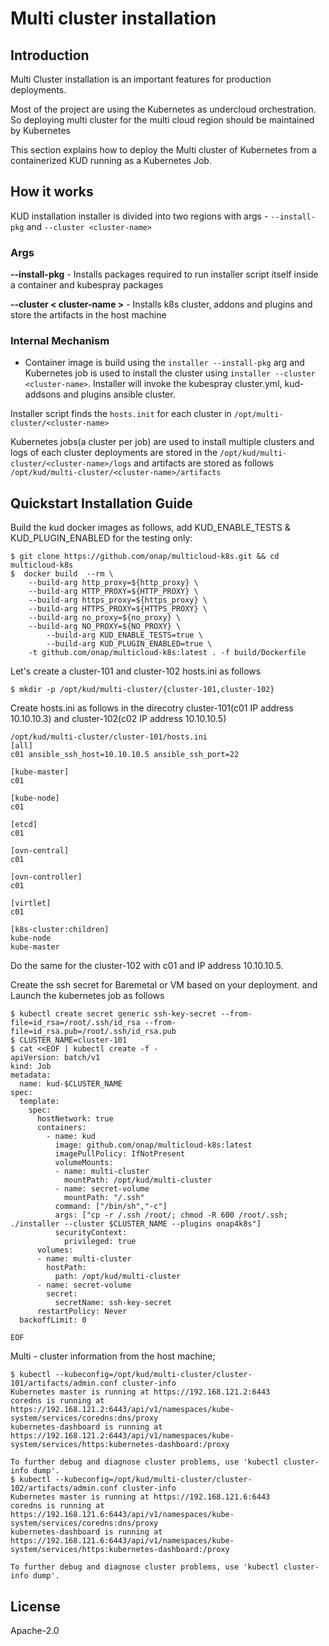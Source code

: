 # Multi cluster installation

## Introduction

Multi Cluster installation is an important features for production deployments.

Most of the project are using the Kubernetes as undercloud orchestration. So deploying multi cluster for the multi cloud region should be maintained by Kubernetes

This section explains how to deploy the Multi cluster of Kubernetes from a containerized KUD running as a Kubernetes Job.

## How it works

KUD installation installer is divided into two regions with args - `--install-pkg` and `--cluster <cluster-name>`

### Args
**--install-pkg** - Installs packages required to run installer script itself inside a container and kubespray packages

**--cluster < cluster-name >** - Installs k8s cluster, addons and plugins and store the artifacts in the host machine

### Internal Mechanism

* Container image is build using the `installer --install-pkg` arg and Kubernetes job is used to install the cluster using `installer --cluster <cluster-name>`. Installer will invoke the kubespray cluster.yml, kud-addsons and plugins ansible cluster.

Installer script finds the `hosts.init` for each cluster in `/opt/multi-cluster/<cluster-name>`

Kubernetes jobs(a cluster per job) are used to install multiple clusters and logs of each cluster deployments are stored in the `/opt/kud/multi-cluster/<cluster-name>/logs` and artifacts are stored as follows `/opt/kud/multi-cluster/<cluster-name>/artifacts`

## Quickstart Installation Guide

Build the kud docker images as follows, add KUD_ENABLE_TESTS & KUD_PLUGIN_ENABLED for the testing only:

```
$ git clone https://github.com/onap/multicloud-k8s.git && cd multicloud-k8s
$  docker build  --rm \
	--build-arg http_proxy=${http_proxy} \
	--build-arg HTTP_PROXY=${HTTP_PROXY} \
	--build-arg https_proxy=${https_proxy} \
	--build-arg HTTPS_PROXY=${HTTPS_PROXY} \
	--build-arg no_proxy=${no_proxy} \
	--build-arg NO_PROXY=${NO_PROXY} \
        --build-arg KUD_ENABLE_TESTS=true \
        --build-arg KUD_PLUGIN_ENABLED=true \
	-t github.com/onap/multicloud-k8s:latest . -f build/Dockerfile
```
Let's create a cluster-101 and cluster-102 hosts.ini as follows

```
$ mkdir -p /opt/kud/multi-cluster/{cluster-101,cluster-102}
```

Create hosts.ini as follows in the direcotry cluster-101(c01 IP address 10.10.10.3) and cluster-102(c02 IP address 10.10.10.5)

```
/opt/kud/multi-cluster/cluster-101/hosts.ini
[all]
c01 ansible_ssh_host=10.10.10.5 ansible_ssh_port=22

[kube-master]
c01

[kube-node]
c01

[etcd]
c01

[ovn-central]
c01

[ovn-controller]
c01

[virtlet]
c01

[k8s-cluster:children]
kube-node
kube-master
```
Do the same for the cluster-102 with c01 and IP address 10.10.10.5.

Create the ssh secret for Baremetal or VM based on your deployment. and Launch the kubernetes job as follows
```
$ kubectl create secret generic ssh-key-secret --from-file=id_rsa=/root/.ssh/id_rsa --from-file=id_rsa.pub=/root/.ssh/id_rsa.pub
$ CLUSTER_NAME=cluster-101
$ cat <<EOF | kubectl create -f -
apiVersion: batch/v1
kind: Job
metadata:
  name: kud-$CLUSTER_NAME
spec:
  template:
    spec:
      hostNetwork: true
      containers:
        - name: kud
          image: github.com/onap/multicloud-k8s:latest
          imagePullPolicy: IfNotPresent
          volumeMounts:
          - name: multi-cluster
            mountPath: /opt/kud/multi-cluster
          - name: secret-volume
            mountPath: "/.ssh"
          command: ["/bin/sh","-c"]
          args: ["cp -r /.ssh /root/; chmod -R 600 /root/.ssh; ./installer --cluster $CLUSTER_NAME --plugins onap4k8s"]
          securityContext:
            privileged: true
      volumes:
      - name: multi-cluster
        hostPath:
          path: /opt/kud/multi-cluster
      - name: secret-volume
        secret:
          secretName: ssh-key-secret
      restartPolicy: Never
  backoffLimit: 0

EOF
```

Multi - cluster information from the host machine;

```
$ kubectl --kubeconfig=/opt/kud/multi-cluster/cluster-101/artifacts/admin.conf cluster-info
Kubernetes master is running at https://192.168.121.2:6443
coredns is running at https://192.168.121.2:6443/api/v1/namespaces/kube-system/services/coredns:dns/proxy
kubernetes-dashboard is running at https://192.168.121.2:6443/api/v1/namespaces/kube-system/services/https:kubernetes-dashboard:/proxy

To further debug and diagnose cluster problems, use 'kubectl cluster-info dump'.
$ kubectl --kubeconfig=/opt/kud/multi-cluster/cluster-102/artifacts/admin.conf cluster-info
Kubernetes master is running at https://192.168.121.6:6443
coredns is running at https://192.168.121.6:6443/api/v1/namespaces/kube-system/services/coredns:dns/proxy
kubernetes-dashboard is running at https://192.168.121.6:6443/api/v1/namespaces/kube-system/services/https:kubernetes-dashboard:/proxy

To further debug and diagnose cluster problems, use 'kubectl cluster-info dump'.
```


## License

Apache-2.0
